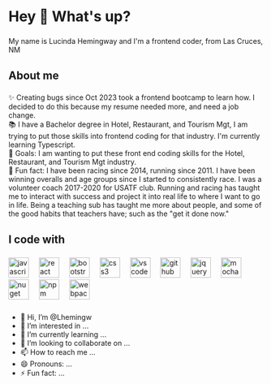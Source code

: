 <h1 align="left">Hey 👋 What's up?</h1>

###

<p align="left">My name is Lucinda Hemingway and I'm a frontend coder, from Las Cruces, NM</p>

###

<h2 align="left">About me</h2>

###

<p align="left">✨ Creating bugs since Oct 2023 took a frontend bootcamp to learn how.  I decided to do this because my resume needed more, and need a job change.<br>📚 I have a Bachelor degree in Hotel, Restaurant, and Tourism Mgt, I am trying to put those skills into frontend coding for that industry.  I'm currently learning Typescript.<br>🎯 Goals: I am wanting to put  these front end coding skills for the Hotel, Restaurant, and Tourism Mgt industry.<br>🎲 Fun fact: I have been racing since 2014, running since 2011.  I have been winning overalls and age groups since I started to consistently race.  I was a volunteer coach 2017-2020 for USATF club.  Running and racing has taught me to interact with success and project it into real life to where I want to go in life.  Being a teaching sub has taught me more about people, and some of the good habits that teachers have; such as the "get it done now."</p>

###

<h2 align="left">I code with</h2>

###

<div align="left">
  <img src="https://cdn.jsdelivr.net/gh/devicons/devicon/icons/javascript/javascript-original.svg" height="40" alt="javascript logo"  />
  <img width="12" />
  <img src="https://cdn.jsdelivr.net/gh/devicons/devicon/icons/react/react-original.svg" height="40" alt="react logo"  />
  <img width="12" />
  <img src="https://cdn.jsdelivr.net/gh/devicons/devicon/icons/bootstrap/bootstrap-original.svg" height="40" alt="bootstrap logo"  />
  <img width="12" />
  <img src="https://cdn.jsdelivr.net/gh/devicons/devicon/icons/css3/css3-original.svg" height="40" alt="css3 logo"  />
  <img width="12" />
  <img src="https://cdn.jsdelivr.net/gh/devicons/devicon/icons/vscode/vscode-original.svg" height="40" alt="vscode logo"  />
  <img width="12" />
  <img src="https://cdn.jsdelivr.net/gh/devicons/devicon/icons/github/github-original.svg" height="40" alt="github logo"  />
  <img width="12" />
  <img src="https://cdn.jsdelivr.net/gh/devicons/devicon/icons/jquery/jquery-original.svg" height="40" alt="jquery logo"  />
  <img width="12" />
  <img src="https://cdn.jsdelivr.net/gh/devicons/devicon/icons/mocha/mocha-plain.svg" height="40" alt="mocha logo"  />
  <img width="12" />
  <img src="https://cdn.jsdelivr.net/gh/devicons/devicon/icons/nuget/nuget-original.svg" height="40" alt="nuget logo"  />
  <img width="12" />
  <img src="https://cdn.jsdelivr.net/gh/devicons/devicon/icons/npm/npm-original-wordmark.svg" height="40" alt="npm logo"  />
  <img width="12" />
  <img src="https://cdn.jsdelivr.net/gh/devicons/devicon/icons/webpack/webpack-original.svg" height="40" alt="webpack logo"  />
</div>

###



- 👋 Hi, I’m @Lhemingw
- 👀 I’m interested in ...
- 🌱 I’m currently learning ...
- 💞️ I’m looking to collaborate on ...
- 📫 How to reach me ...
- 😄 Pronouns: ...
- ⚡ Fun fact: ...

<!---
Lhemingw/Lhemingw is a ✨ special ✨ repository because its `README.md` (this file) appears on your GitHub profile.
You can click the Preview link to take a look at your changes.
--->
